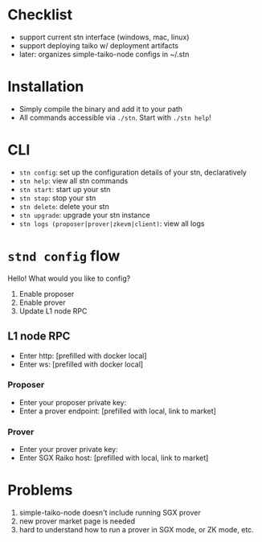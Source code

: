 # Checklist

- support current stn interface (windows, mac, linux)
- support deploying taiko w/ deployment artifacts
- later: organizes simple-taiko-node configs in ~/.stn

# Installation

- Simply compile the binary and add it to your path
- All commands accessible via `./stn`. Start with `./stn help`!

# CLI

- `stn config`: set up the configuration details of your stn, declaratively
- `stn help`: view all stn commands
- `stn start`: start up your stn
- `stn stop`: stop your stn
- `stn delete`: delete your stn
- `stn upgrade`: upgrade your stn instance
- `stn logs (proposer|prover|zkevm|client)`: view all logs

# `stnd config` flow

Hello! What would you like to config?

1. Enable proposer
2. Enable prover
3. Update L1 node RPC

## L1 node RPC

- Enter http: [prefilled with docker local]
- Enter ws: [prefilled with docker local]

### Proposer

- Enter your proposer private key:
- Enter a prover endpoint: [prefilled with local, link to market]

### Prover

- Enter your prover private key:
- Enter SGX Raiko host: [prefilled with local, link to market]

# Problems

1. simple-taiko-node doesn't include running SGX prover
2. new prover market page is needed
3. hard to understand how to run a prover in SGX mode, or ZK mode, etc.
